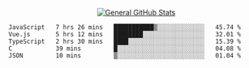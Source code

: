 <p align="center">
  <a href="https://github.com/AndyDevv">
    <img src="https://github-readme-stats.vercel.app/api?username=AndyDevv&custom_title=General%20GitHub%20Stats&theme=aura_dark" alt="General GitHub Stats">
  </a>
</p>

<!--START_SECTION:waka-->
```text
JavaScript   7 hrs 26 mins   ███████████▒░░░░░░░░░░░░░   45.74 % 
Vue.js       5 hrs 12 mins   ████████░░░░░░░░░░░░░░░░░   32.01 % 
TypeScript   2 hrs 30 mins   ████░░░░░░░░░░░░░░░░░░░░░   15.39 % 
C            39 mins         █░░░░░░░░░░░░░░░░░░░░░░░░   04.08 % 
JSON         10 mins         ▒░░░░░░░░░░░░░░░░░░░░░░░░   01.04 % 
```
<!--END_SECTION:waka-->
